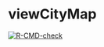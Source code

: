 # viewCityMap

<!-- badges: start -->
[![R-CMD-check](https://github.com/infobambaranda/viewCityMap/actions/workflows/R-CMD-check.yaml/badge.svg)](https://github.com/infobambaranda/viewCityMap/actions/workflows/R-CMD-check.yaml)
<!-- badges: end -->
